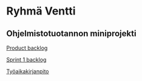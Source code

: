 # Ryhmä Ventti
## Ohjelmistotuotannon miniprojekti

[Product backlog](https://github.com/AgdaHTH/ventti/projects/2)

[Sprint 1 backlog](https://github.com/AgdaHTH/ventti/projects/1#column-11735919)

[Työaikakirjanpito](https://github.com/AgdaHTH/ventti/blob/main/Tyoaikakirjanpito.md)
